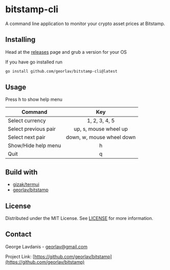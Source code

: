 # bitstamp-cli
A command line application to monitor your crypto asset prices at Bitstamp.

## Installing
Head at the [releases](https://github.com/georlav/bitstamp-cli/releases) page and grub a version for your OS

If you have go installed run
```bash
go install github.com/georlav/bitstamp-cli@latest
```

## Usage
Press h to show help menu

| Command              |      Key                  |
|----------------------|:-------------------------:|
| Select currency      | 1, 2, 3, 4, 5             |
| Select previous pair | up, s, mouse wheel up     |
| Select next pair     | down, w, mouse wheel down |
| Show/Hide help menu  | h                         |
| Quit                 | q                         |


## Build with
 * [gizak/termui](https://github.com/gizak/termui)
 * [georlav/bitstamp](https://github.com/georlav/bitstamp)

## License
Distributed under the MIT License. See [LICENSE](LICENSE) for more information.

## Contact
George Lavdanis - georlav@gmail.com

Project Link: [https://github.com/georlav/bitstamp](https://github.com/georlav/bitstamp)